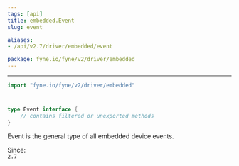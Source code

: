 ```yaml
---
tags: [api]
title: embedded.Event
slug: event

aliases:
- /api/v2.7/driver/embedded/event

package: fyne.io/fyne/v2/driver/embedded
---
```



---
```go
import "fyne.io/fyne/v2/driver/embedded"
```

#

###

```go
type Event interface {
	// contains filtered or unexported methods
}
```

Event is the general type of all embedded device events.


<div class="since">Since: <code>
2.7</code></div>
